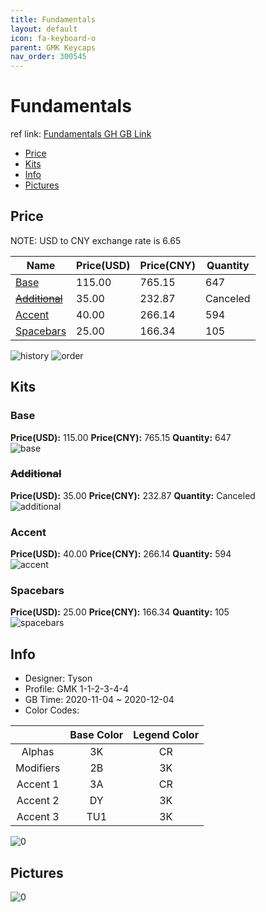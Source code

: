 ```yaml
---
title: Fundamentals 
layout: default
icon: fa-keyboard-o
parent: GMK Keycaps
nav_order: 300545
---
```


# Fundamentals 

ref link: [Fundamentals GH GB Link](https://geekhack.org/index.php?topic=109361.0)

* [Price](#price)
* [Kits](#kits)
* [Info](#info)
* [Pictures](#pictures)

## Price

NOTE: USD to CNY exchange rate is 6.65

| Name          | Price(USD)   |  Price(CNY) | Quantity |
| ------------- | ------------ |  ---------- | -------- |
|[Base](#base)|115.00|765.15|647|
|[~~Additional~~](#additional)|35.00|232.87|Canceled|
|[Accent](#accent)|40.00|266.14|594|
|[Spacebars](#spacebars)|25.00|166.34|105|

<img src="{{ 'assets/images/gmk-keycaps/Fundamentals/history.png' | relative_url }}" alt="history" class="image featured">
<img src="{{ 'assets/images/gmk-keycaps/Fundamentals/order.png' | relative_url }}" alt="order" class="image featured">

## Kits
### Base  
**Price(USD):** 115.00	**Price(CNY):** 765.15	**Quantity:** 647  
<img src="{{ 'assets/images/gmk-keycaps/Fundamentals/kits_pics/base.png' | relative_url }}" alt="base" class="image featured">

### ~~Additional~~  
**Price(USD):** 35.00	**Price(CNY):** 232.87	**Quantity:** Canceled  
<img src="{{ 'assets/images/gmk-keycaps/Fundamentals/kits_pics/additional.png' | relative_url }}" alt="additional" class="image featured">

### Accent  
**Price(USD):** 40.00	**Price(CNY):** 266.14	**Quantity:** 594  
<img src="{{ 'assets/images/gmk-keycaps/Fundamentals/kits_pics/accent.png' | relative_url }}" alt="accent" class="image featured">

### Spacebars  
**Price(USD):** 25.00	**Price(CNY):** 166.34	**Quantity:** 105  
<img src="{{ 'assets/images/gmk-keycaps/Fundamentals/kits_pics/spacebars.png' | relative_url }}" alt="spacebars" class="image featured">

## Info
* Designer: Tyson  
* Profile: GMK 1-1-2-3-4-4  
* GB Time: 2020-11-04 ~ 2020-12-04  
* Color Codes:  

| |Base Color     | Legend Color
| :-------------: | :-------------: | :------------:
|Alphas|3K|CR
|Modifiers|2B|3K
|Accent 1|3A|CR
|Accent 2|DY|3K
|Accent 3|TU1|3K

<img src="{{ 'assets/images/gmk-keycaps/Fundamentals/0.png' | relative_url }}" alt="0" class="image featured">

## Pictures  
<img src="{{ 'assets/images/gmk-keycaps/Fundamentals/rendering_pics/0.jpg' | relative_url }}" alt="0" class="image featured">
